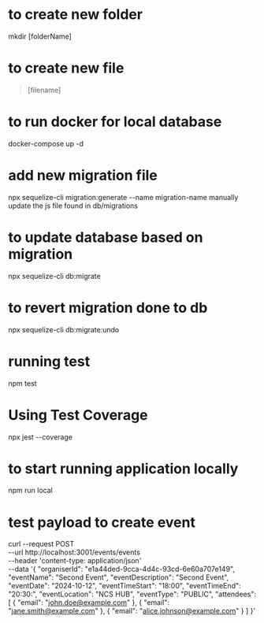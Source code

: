 # to create new folder
mkdir [folderName]

# to create new file 
> [filename]

# to run docker for local database
docker-compose up -d

# add new migration file 
npx sequelize-cli migration:generate --name migration-name
manually update the js file found in db/migrations

# to update database based on migration
npx sequelize-cli db:migrate

# to revert migration done to db
npx sequelize-cli db:migrate:undo

# running test
npm test

# Using Test Coverage
npx jest --coverage

# to start running application locally
npm run local

# test payload to create event
curl --request POST \
  --url http://localhost:3001/events/events \
  --header 'content-type: application/json' \
  --data '{
    "organiserId": "e1a44ded-9cca-4d4c-93cd-6e60a707e149",
    "eventName": "Second Event",
    "eventDescription": "Second Event",
    "eventDate": "2024-10-12",
    "eventTimeStart": "18:00",
    "eventTimeEnd": "20:30:",
    "eventLocation": "NCS HUB",
    "eventType": "PUBLIC",
    "attendees": [
    { "email": "john.doe@example.com" },
    { "email": "jane.smith@example.com" },
    { "email": "alice.johnson@example.com" }
  ]
  }'

